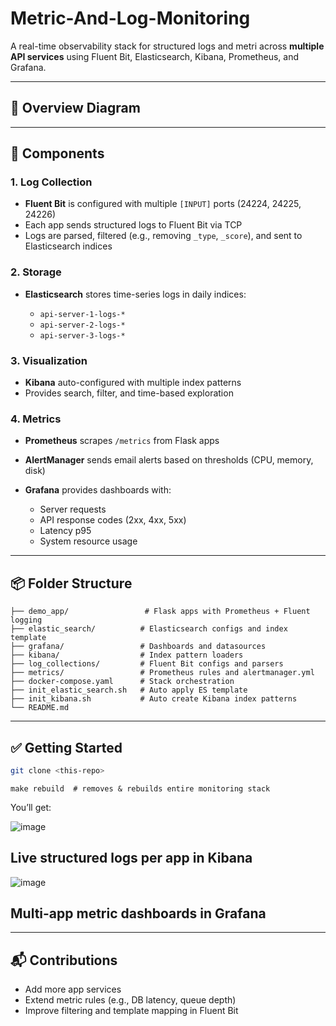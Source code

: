 # Metric-And-Log-Monitoring

A real-time observability stack for structured logs and metri across **multiple API services** using Fluent Bit, Elasticsearch, Kibana, Prometheus, and Grafana.

---

## 🧭 Overview Diagram

---

## 🔧 Components

### 1. **Log Collection**

* **Fluent Bit** is configured with multiple `[INPUT]` ports (24224, 24225, 24226)
* Each app sends structured logs to Fluent Bit via TCP
* Logs are parsed, filtered (e.g., removing `_type`, `_score`), and sent to Elasticsearch indices

### 2. **Storage**

* **Elasticsearch** stores time-series logs in daily indices:

  * `api-server-1-logs-*`
  * `api-server-2-logs-*`
  * `api-server-3-logs-*`

### 3. **Visualization**

* **Kibana** auto-configured with multiple index patterns
* Provides search, filter, and time-based exploration

### 4. **Metrics**

* **Prometheus** scrapes `/metrics` from Flask apps
* **AlertManager** sends email alerts based on thresholds (CPU, memory, disk)
* **Grafana** provides dashboards with:

  * Server requests
  * API response codes (2xx, 4xx, 5xx)
  * Latency p95
  * System resource usage

---

## 📦 Folder Structure

```
├── demo_app/                 # Flask apps with Prometheus + Fluent logging
├── elastic_search/          # Elasticsearch configs and index template
├── grafana/                 # Dashboards and datasources
├── kibana/                  # Index pattern loaders
├── log_collections/         # Fluent Bit configs and parsers
├── metrics/                 # Prometheus rules and alertmanager.yml
├── docker-compose.yaml      # Stack orchestration
├── init_elastic_search.sh   # Auto apply ES template
├── init_kibana.sh           # Auto create Kibana index patterns
└── README.md
```

---

## ✅ Getting Started

```bash
git clone <this-repo>
```

```
make rebuild  # removes & rebuilds entire monitoring stack
```

You’ll get:

![image](https://github.com/user-attachments/assets/9320956b-1a9c-41d8-b482-c997846f52e1)
## Live structured logs per app in Kibana


![image](https://github.com/user-attachments/assets/4798ff32-6119-4fce-8cca-5f991638c85e)
## Multi-app metric dashboards in Grafana

---

## 📬 Contributions

* Add more app services
* Extend metric rules (e.g., DB latency, queue depth)
* Improve filtering and template mapping in Fluent Bit

